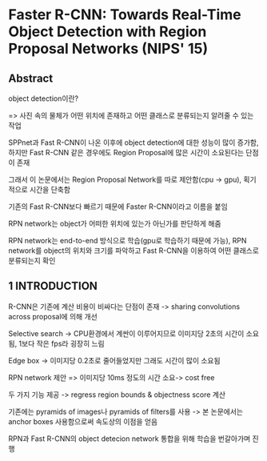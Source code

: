# Faster R-CNN: Towards Real-Time Object Detection with Region Proposal Networks (NIPS' 15)

## Abstract

object detection이란?

=> 사진 속의 물체가 어떤 위치에 존재하고 어떤 클래스로 분류되는지 알려줄 수 있는 작업



SPPnet과 Fast R-CNN이 나온 이후에 object detection에 대한 성능이 많이 증가함, 하지만 Fast R-CNN 같은 경우에도 Region Proposal에 많은 시간이 소요된다는 단점이 존재



그래서 이 논문에서는 Region Proposal Network를 따로 제안함(cpu -> gpu), 획기적으로 시간을 단축함

기존의 Fast R-CNN보다 빠르기 때문에 Faster R-CNN이라고 이름을 붙임

RPN network는 object가 어떠한 위치에 있는가 아닌가를 판단하게 해줌

RPN network는 end-to-end 방식으로 학습(gpu로 학습하기 때문에 가능), RPN network를 object의 위치와 크기를 파악하고 Fast R-CNN을 이용하여 어떤 클래스로 분류되는지 확인



## 1 INTRODUCTION

R-CNN은 기존에 계산 비용이 비싸다는 단점이 존재 -> sharing convolutions across proposal에 의해 개선

Selective search -> CPU환경에서 계싼이 이루어지므로 이미지당 2초의 시간이 소요됨, 1보다 작은 fps라 굉장히 느림

Edge box -> 이미지당 0.2초로 줄어들었지만 그래도 시간이 많이 소요됨

RPN network 제안 => 이미지당 10ms 정도의 시간 소요-> cost free

두 가지 기능 제공 -> regress region bounds & objectness score 계산

기존에는 pyramids of images나 pyramids of filters를 사용 -> 본 논문에서는 anchor boxes 사용함으로써 속도상의 이점을 얻음

RPN과 Fast R-CNN의 object detecion network 통합을 위해 학습을 번갈아가며 진행